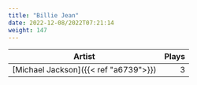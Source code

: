 ```yaml
---
title: "Billie Jean"
date: 2022-12-08/2022T07:21:14
weight: 147
---
```




 Artist | Plays 
----- | -----:
[Michael Jackson]({{< ref "a6739">}}) | 3
